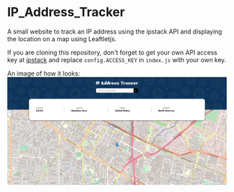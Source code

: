 # IP_Address_Tracker
A small website to track an IP address using the ipstack API and displaying the location on a map using Leaftletjs.

If you are cloning this repository, don't forget to get your own API access key at [ipstack](https://ipstack.com/) and replace `config.ACCESS_KEY` in `index.js` with your own key. 

An image of how it looks:
![IP Tracker](image.JPG)
